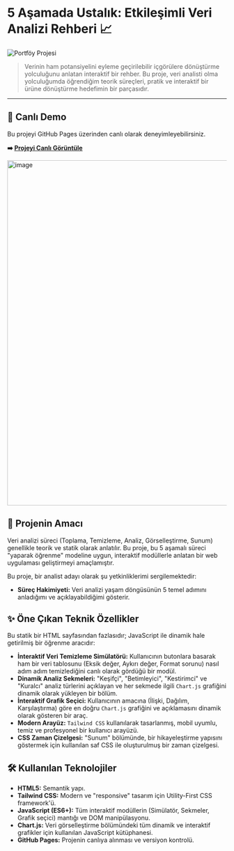 
# 5 Aşamada Ustalık: Etkileşimli Veri Analizi Rehberi 📈

![Portföy Projesi](https://img.shields.io/badge/Status-Portf%C3%B6y%20Projesi-blue.svg)

> Verinin ham potansiyelini eyleme geçirilebilir içgörülere dönüştürme yolculuğunu anlatan interaktif bir rehber. Bu proje, veri analisti olma yolculuğumda öğrendiğim teorik süreçleri, pratik ve interaktif bir ürüne dönüştürme hedefimin bir parçasıdır.

---

## 🚀 Canlı Demo

Bu projeyi GitHub Pages üzerinden canlı olarak deneyimleyebilirsiniz.

**➡️ [Projeyi Canlı Görüntüle](https://yelbetul.github.io/veri-analizi-rehberi/)**

<img width="1452" height="793" alt="image" src="https://github.com/user-attachments/assets/4f49d8c8-7441-4d5b-a741-993f4e67ff79" />

## 🎯 Projenin Amacı

Veri analizi süreci (Toplama, Temizleme, Analiz, Görselleştirme, Sunum) genellikle teorik ve statik olarak anlatılır. Bu proje, bu 5 aşamalı süreci "yaparak öğrenme" modeline uygun, interaktif modüllerle anlatan bir web uygulaması geliştirmeyi amaçlamıştır.

Bu proje, bir analist adayı olarak şu yetkinliklerimi sergilemektedir:
* **Süreç Hakimiyeti:** Veri analizi yaşam döngüsünün 5 temel adımını anladığımı ve açıklayabildiğimi gösterir.

## ✨ Öne Çıkan Teknik Özellikler

Bu statik bir HTML sayfasından fazlasıdır; JavaScript ile dinamik hale getirilmiş bir öğrenme aracıdır:

* **İnteraktif Veri Temizleme Simülatörü:** Kullanıcının butonlara basarak ham bir veri tablosunu (Eksik değer, Aykırı değer, Format sorunu) nasıl adım adım temizlediğini canlı olarak gördüğü bir modül.
* **Dinamik Analiz Sekmeleri:** "Keşifçi", "Betimleyici", "Kestirimci" ve "Kuralcı" analiz türlerini açıklayan ve her sekmede ilgili `Chart.js` grafiğini dinamik olarak yükleyen bir bölüm.
* **İnteraktif Grafik Seçici:** Kullanıcının amacına (İlişki, Dağılım, Karşılaştırma) göre en doğru `Chart.js` grafiğini ve açıklamasını dinamik olarak gösteren bir araç.
* **Modern Arayüz:** `Tailwind CSS` kullanılarak tasarlanmış, mobil uyumlu, temiz ve profesyonel bir kullanıcı arayüzü.
* **CSS Zaman Çizelgesi:** "Sunum" bölümünde, bir hikayeleştirme yapısını göstermek için kullanılan saf CSS ile oluşturulmuş bir zaman çizelgesi.

## 🛠️ Kullanılan Teknolojiler

* **HTML5:** Semantik yapı.
* **Tailwind CSS:** Modern ve "responsive" tasarım için Utility-First CSS framework'ü.
* **JavaScript (ES6+):** Tüm interaktif modüllerin (Simülatör, Sekmeler, Grafik seçici) mantığı ve DOM manipülasyonu.
* **Chart.js:** Veri görselleştirme bölümündeki tüm dinamik ve interaktif grafikler için kullanılan JavaScript kütüphanesi.
* **GitHub Pages:** Projenin canlıya alınması ve versiyon kontrolü.
